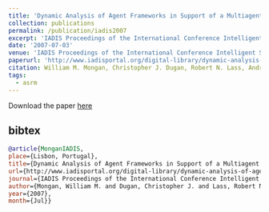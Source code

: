 ```yaml
---
title: 'Dynamic Analysis of Agent Frameworks in Support of a Multiagent Systems Reference Model'
collection: publications
permalink: /publication/iadis2007
excerpt: 'IADIS Proceedings of the International Conference Intelligent Systems and Agents (ISA)'
date: '2007-07-03'
venue: 'IADIS Proceedings of the International Conference Intelligent Systems and Agents (ISA)'
paperurl: 'http://www.iadisportal.org/digital-library/dynamic-analysis-of-agent-frameworks-insupport-of-a-multiagent-systems-reference-model'
citation: William M. Mongan, Christopher J. Dugan, Robert N. Lass, Andrew K. Hight, Jeff Salvage, William C. Regli, Pragnesh J. Modi. Dynamic Analysis of Agent Frameworks in Support of a Multiagent Systems Reference Model.  IADIS Proceedings of the International Conference Intelligent Systems and Agents (ISA) 2007.
tags: 
  - asrm
---
```


Download the paper [here](http://www.iadisportal.org/digital-library/dynamic-analysis-of-agent-frameworks-insupport-of-a-multiagent-systems-reference-model)

## bibtex
```bibtex
@article{MonganIADIS, 
place={Lisbon, Portugal}, 
title={Dynamic Analysis of Agent Frameworks in Support of a Multiagent Systems Reference Model}, 
url={http://www.iadisportal.org/digital-library/dynamic-analysis-of-agent-frameworks-insupport-of-a-multiagent-systems-reference-model}, 
journal={IADIS Proceedings of the International Conference Intelligent Systems and Agents (ISA)}, 
author={Mongan, William M. and Dugan, Christopher J. and Lass, Robert N. and Hight, Andrew K. and Salvage, Jeff and Regli, William C. and Modi, Pragnesh J.}, 
year={2007}, 
month={Jul}}
```